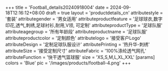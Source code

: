 +++
title = 'Football_details20240918004'
date = 2024-09-18T12:16:12+08:00
draft = true
layout = 'productdetails_cn'
attributestyle = '套装'
attributegender = '男女适用'
attributeproductfeature = '足球球衣,数字印花,透气,刺绣,足球衬衫,耐用,V领, 可定制'
attributeproductType = '足球队服'
attributeagegroup = '所有年龄段'
attributeproductname = '足球队服'
attributeproductcolor = '定制颜色'
attributelogo = '接受客户Logo'
attributeDesign = '定制足球队服设计'
attributePrinting = '热升华-刺绣'
attributeSize = '接受定制尺寸'
attributeFabric = '100%涤纶透气网孔'
attributeFunction = '快干透气篮球服'
size = 'XS,S,M,L,XL,XXL'
[params]
  colors = 'Blue'
  pic = '/images/products/football-4.png'
+++
